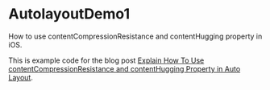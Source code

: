 # AutolayoutDemo1
How to use contentCompressionResistance and contentHugging property in iOS.  

This is example code for the blog post [Explain How To Use contentCompressionResistance and contentHugging Property in Auto Layout](http://summertreee.github.io/blog/2015/12/13/contentcompressionresistancehe-contenthuggingxiang-jie/).
